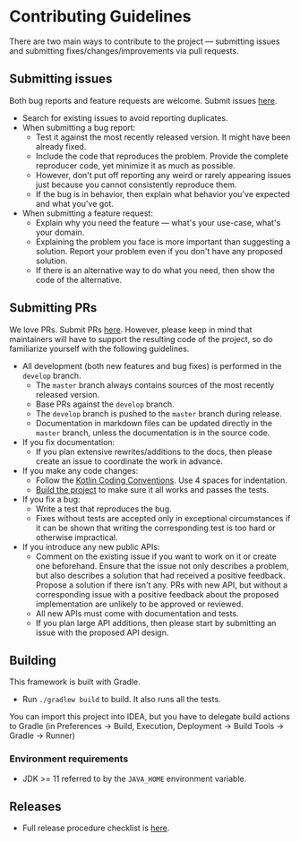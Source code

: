 # Contributing Guidelines

There are two main ways to contribute to the project &mdash; submitting issues and submitting
fixes/changes/improvements via pull requests.

## Submitting issues

Both bug reports and feature requests are welcome.
Submit issues [here](https://github.com/Kotlin/kotlinx-lincheck/issues).

* Search for existing issues to avoid reporting duplicates.
* When submitting a bug report:
    * Test it against the most recently released version. It might have been already fixed.
    * Include the code that reproduces the problem. Provide the complete reproducer code, yet minimize it as much as possible.
    * However, don't put off reporting any weird or rarely appearing issues just because you cannot consistently
      reproduce them.
    * If the bug is in behavior, then explain what behavior you've expected and what you've got.
* When submitting a feature request:
    * Explain why you need the feature &mdash; what's your use-case, what's your domain.
    * Explaining the problem you face is more important than suggesting a solution.
      Report your problem even if you don't have any proposed solution.
    * If there is an alternative way to do what you need, then show the code of the alternative.

## Submitting PRs

We love PRs. Submit PRs [here](https://github.com/Kotlin/kotlinx-lincheck/pulls).
However, please keep in mind that maintainers will have to support the resulting code of the project,
so do familiarize yourself with the following guidelines.

* All development (both new features and bug fixes) is performed in the `develop` branch.
    * The `master` branch always contains sources of the most recently released version.
    * Base PRs against the `develop` branch.
    * The `develop` branch is pushed to the `master` branch during release.
    * Documentation in markdown files can be updated directly in the `master` branch,
      unless the documentation is in the source code.
* If you fix documentation:
    * If you plan extensive rewrites/additions to the docs, then please create an issue
      to coordinate the work in advance.
* If you make any code changes:
    * Follow the [Kotlin Coding Conventions](https://kotlinlang.org/docs/reference/coding-conventions.html).
      Use 4 spaces for indentation.
    * [Build the project](#building) to make sure it all works and passes the tests.
* If you fix a bug:
    * Write a test that reproduces the bug.
    * Fixes without tests are accepted only in exceptional circumstances if it can be shown that writing the
      corresponding test is too hard or otherwise impractical.
* If you introduce any new public APIs:
    * Comment on the existing issue if you want to work on it or create one beforehand.
      Ensure that the issue not only describes a problem, but also describes a solution that had received a positive feedback. Propose a solution if there isn't any.
      PRs with new API, but without a corresponding issue with a positive feedback about the proposed implementation are unlikely to
      be approved or reviewed.
    * All new APIs must come with documentation and tests.
    * If you plan large API additions, then please start by submitting an issue with the proposed API design.


## Building
This framework is built with Gradle.

* Run `./gradlew build` to build. It also runs all the tests.

You can import this project into IDEA, but you have to delegate build actions
to Gradle (in Preferences -> Build, Execution, Deployment -> Build Tools -> Gradle -> Runner)

### Environment requirements

* JDK >= 11 referred to by the `JAVA_HOME` environment variable.

## Releases

* Full release procedure checklist is [here](RELEASE.md).